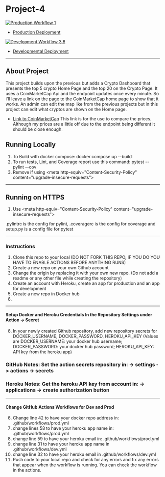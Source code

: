 # Project-4

[![Production Workflow 1](https://github.com/MaxLozada/Project-4/actions/workflows/prod.yml/badge.svg)](https://github.com/MaxLozada/Project-4/actions/workflows/prod.yml)

* [Production Deployment](https://prodproject-4.herokuapp.com/)


[![Development Workflow 3.8](https://github.com/MaxLozada/Project-4/actions/workflows/dev.yml/badge.svg)](https://github.com/MaxLozada/Project-4/actions/workflows/dev.yml)

* [Developmental Deployment](https://devproject-4.herokuapp.com/)

-------------------------------------------------------------------------------------------------------------------------------------------------------
## About Project 
This project builds upon the previous but adds a Crypto Dashboard that presents the top 5 crypto Home Page and the top 
20 on the Crypto Page. It uses a CoinMarketCap Api and the endpoint updates once every minute. So I'll leave a link on
the page to the CoinMarketCap home page to show that it works. An admin can edit the map like from the previous projects
but in this project can edit what cryptos are shown on the Home page.

* [Link to CoinMarketCap](https://coinmarketcap.com/) This link is for the use to compare the prices. Although my prices
are a little off due to the endpoint being different it should be close enough. 

## Running Locally

1. To Build with docker compose:
   docker compose up --build
2. To run tests, Lint, and Coverage report use this command: pytest --pylint --cov
3. Remove if using \<meta http-equiv="Content-Security-Policy" content="upgrade-insecure-requests">

-------------------------------------------------------------------------------------------------------------------------------------------------------
## Running on HTTPS
1. Use \<meta http-equiv="Content-Security-Policy" content="upgrade-insecure-requests">

.pylintrc is the config for pylint, .coveragerc is the config for coverage and setup.py is a config file for pytest

-------------------------------------------------------------------------------------------------------------------------------------------------------
### Instructions

1. Clone this repo to your local (DO NOT FORK THIS REPO, IF YOU DO YOU HAVE TO ENABLE ACTIONS BEFORE ANYTHING RUNS)
2. Create a new repo on your own Github account
3. Change the origin by replacing it with your own new repo.  (Do not add a readme or any other file while creating the repository)
4. Create an account with Heroku, create an app for production and an app for development
5. Create a new repo in Docker hub
6. 
-------------------------------------------------------------------------------------------------------------------------------------------------------
#### Setup Docker and Heroku Credentials In the Repository Settings under Action -> Secret

6. In your newly created Github repository, add new repository secrets for DOCKER_USERNAME, DOCKER_PASSWORD, HEROKU_API_KEY (Values are DOCKER_USERNAME: your docker hub username; DOCKER_PASSWORD: your docker hub password; HEROKU_API_KEY: API key from the heroku app)
### GitHub Notes:  Set the action secrets repository in: -> settings -> actions -> secrets
### Heroku Notes: Get the heroku API key from account in: -> applications -> create authorization button

-------------------------------------------------------------------------------------------------------------------------------------------------------
#### Change GitHub Actions Workflows for Dev and Prod

6. Change line 42 to have your docker repo address in: .github/workflows/prod.yml
7. change lines 58 to have your heroku app name in: .github/workflows/prod.yml
8. change line 59 to have your heroku email in: .github/workflows/prod.yml
9. change line 31 to have your heroku app name in .github/workflows/dev.yml
10. change line 32 to have your heroku email in .github/workflows/dev.yml
11. Push code to your local repo and check for any errors and fix any errors that appear when the workflow is running. You can check the workflow in the
    actions.